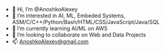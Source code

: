 - 👋 Hi, I’m @AnoshkoAlexey
- 👀 I’m interested in AI, ML, Embeded Systems, ASM/C/C++/Python/Bash/HTML/CSS/JavaScript/Java/SQL
- 🌱 I’m currently learning AI/ML on AWS
- 💞️ I’m looking to collaborate on Web and Data Projects
- 📫 AnoshkoAlexey@gmail.com
